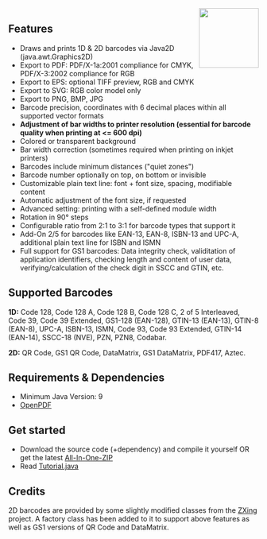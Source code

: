 <img align="right" width="120" height="120" src="https://user-images.githubusercontent.com/130756709/232242399-81d7d770-4c66-469c-b1fd-a2ad6531d212.png">

## Features

- Draws and prints 1D & 2D barcodes via Java2D (java.awt.Graphics2D)
- Export to PDF: PDF/X-1a:2001 compliance for CMYK, PDF/X-3:2002  compliance for RGB
- Export to EPS: optional TIFF preview, RGB and CMYK
- Export to SVG: RGB color model only
- Export to PNG, BMP, JPG
- Barcode precision, coordinates with 6 decimal places within all supported vector formats
- **Adjustment of bar widths to printer resolution (essential for barcode quality when printing at <= 600 dpi)**
- Colored or transparent background
- Bar width correction (sometimes required when printing on inkjet printers)
- Barcodes include minimum distances ("quiet zones")
- Barcode number optionally on top, on bottom or invisible
- Customizable plain text line: font + font size, spacing, modifiable content
- Automatic adjustment of the font size, if requested
- Advanced setting: printing with a self-defined module width
- Rotation in 90° steps
- Configurable ratio from 2:1 to 3:1 for barcode types that support it
- Add-On 2/5 for barcodes like EAN-13, EAN-8, ISBN-13 and UPC-A, additional plain text line for ISBN and ISMN
- Full support for GS1 barcodes: Data integrity check, validitation of application identifiers, checking length and content of user data, verifying/calculation of the check digit in SSCC and GTIN, etc.

## Supported Barcodes
**1D:** Code 128, Code 128 A, Code 128 B, Code 128 C, 2 of 5 Interleaved, Code 39, Code 39 Extended, GS1-128 (EAN-128), GTIN-13 (EAN-13), GTIN-8 (EAN-8), UPC-A, ISBN-13, ISMN, Code 93, Code 93 Extended, GTIN-14 (EAN-14), SSCC-18 (NVE), PZN, PZN8, Codabar.

**2D:** QR Code, GS1 QR Code, DataMatrix, GS1 DataMatrix, PDF417, Aztec.

## Requirements & Dependencies
- Minimum Java Version: 9
- [OpenPDF](https://github.com/LibrePDF/OpenPDF)

## Get started
- Download the source code (+dependency) and compile it yourself OR get the latest [All-In-One-ZIP](https://github.com/Barcode-Lib4J/Barcode-Lib4J/releases)
- Read [Tutorial.java](src/Tutorial.java)

## Credits
2D barcodes are provided by some slightly modified classes from the [ZXing](https://github.com/zxing/zxing) project. A factory class has been added to it to support above features as well as GS1 versions of QR Code and DataMatrix.



